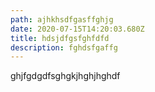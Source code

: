 ```yaml
---
path: ajhkhsdfgasffghjg
date: 2020-07-15T14:20:03.680Z
title: hdsjdfgsfghfdfd
description: fghdsfgaffg
---
```

ghjfgdgdfsghgkjhghjhghdf